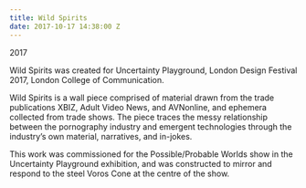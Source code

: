```yaml
---
title: Wild Spirits
date: 2017-10-17 14:38:00 Z
---
```


2017

Wild Spirits was created for Uncertainty Playground, London Design Festival 2017, London College of Communication. 

Wild Spirits is a wall piece comprised of material drawn from the trade publications XBIZ, Adult Video News, and AVNonline, and ephemera collected from trade shows. The piece traces the messy relationship between the pornography industry and emergent technologies through the industry’s own material, narratives, and in-jokes.

This work was commissioned for the Possible/Probable Worlds show in the Uncertainty Playground exhibition, and was constructed to mirror and respond to the steel Voros Cone at the centre of the show.
